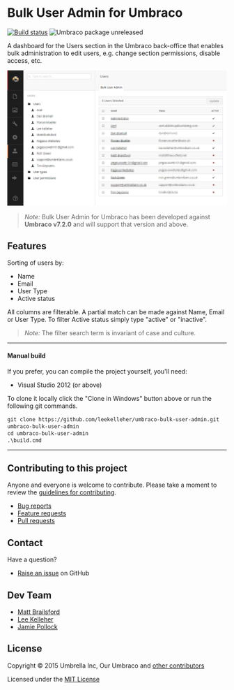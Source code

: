 # Bulk User Admin for Umbraco

[![Build status](https://img.shields.io/appveyor/ci/leekelleher/umbraco-bulk-user-admin.svg)](https://ci.appveyor.com/project/leekelleher/umbraco-bulk-user-admin)
![Umbraco package unreleased](https://img.shields.io/badge/pkg-unreleased-red.svg)

A dashboard for the Users section in the Umbraco back-office that enables bulk administration to edit users, e.g. change section permissions, disable access, etc.

![Bulk User Admin dashboard in the Umbraco back-office](docs/assets/img/screenshot-01.png)

> *Note:* Bulk User Admin for Umbraco has been developed against **Umbraco v7.2.0** and will support that version and above.
## Features

Sorting of users by:

* Name
* Email
* User Type
* Active status

All columns are filterable. A partial match can be made against Name, Email or User Type. To filter Active status simply type "active" or "inactive".

> *Note:* The filter search term is invariant of case and culture.

---

#### Manual build

If you prefer, you can compile the project yourself, you'll need:

* Visual Studio 2012 (or above)

To clone it locally click the "Clone in Windows" button above or run the following git commands.

	git clone https://github.com/leekelleher/umbraco-bulk-user-admin.git umbraco-bulk-user-admin
	cd umbraco-bulk-user-admin
	.\build.cmd

---

## Contributing to this project

Anyone and everyone is welcome to contribute. Please take a moment to review the [guidelines for contributing](CONTRIBUTING.md).

* [Bug reports](CONTRIBUTING.md#bugs)
* [Feature requests](CONTRIBUTING.md#features)
* [Pull requests](CONTRIBUTING.md#pull-requests)


## Contact

Have a question?

* [Raise an issue](https://github.com/leekelleher/umbraco-bulk-user-admin/issues) on GitHub


## Dev Team

* [Matt Brailsford](https://github.com/mattbrailsford)
* [Lee Kelleher](https://github.com/leekelleher)
* [Jamie Pollock](https://github.com/jamiepollock)


## License

Copyright &copy; 2015 Umbrella Inc, Our Umbraco and [other contributors](https://github.com/leekelleher/umbraco-bulk-user-admin/graphs/contributors)

Licensed under the [MIT License](LICENSE.md)

